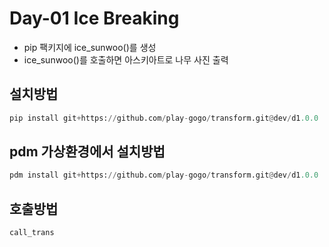 # Day-01 Ice Breaking
- pip 팩키지에 ice_sunwoo()를 생성
- ice_sunwoo()를 호출하면 아스키아트로 나무 사진 출력

## 설치방법
```python
pip install git+https://github.com/play-gogo/transform.git@dev/d1.0.0
```

## pdm 가상환경에서 설치방법
```python
pdm install git+https://github.com/play-gogo/transform.git@dev/d1.0.0
```

## 호출방법
```bash
call_trans
```
